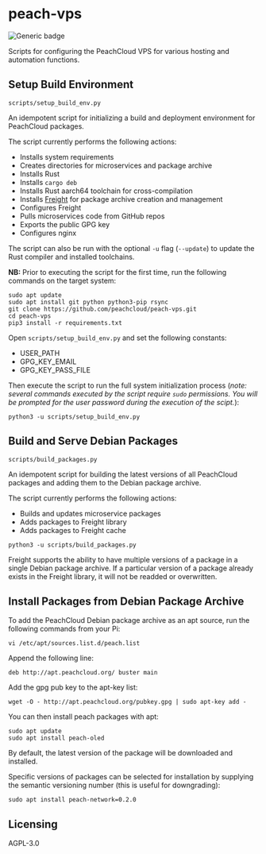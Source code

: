# peach-vps

![Generic badge](https://img.shields.io/badge/version-0.3.1-<COLOR>.svg)

Scripts for configuring the PeachCloud VPS for various hosting and automation functions.

## Setup Build Environment

`scripts/setup_build_env.py`

An idempotent script for initializing a build and deployment environment for PeachCloud packages.

The script currently performs the following actions:

 - Installs system requirements
 - Creates directories for microservices and package archive
 - Installs Rust
 - Installs `cargo deb`
 - Installs Rust aarch64 toolchain for cross-compilation
 - Installs [Freight](https://github.com/freight-team/freight) for package archive creation and management
 - Configures Freight
 - Pulls microservices code from GitHub repos
 - Exports the public GPG key
 - Configures nginx

The script can also be run with the optional `-u` flag (`--update`) to update the Rust compiler and installed toolchains.

**NB:** Prior to executing the script for the first time, run the following commands on the target system:

```
sudo apt update
sudo apt install git python python3-pip rsync
git clone https://github.com/peachcloud/peach-vps.git
cd peach-vps
pip3 install -r requirements.txt
```

Open `scripts/setup_build_env.py` and set the following constants:

 - USER_PATH
 - GPG_KEY_EMAIL
 - GPG_KEY_PASS_FILE

Then execute the script to run the full system initialization process (_note: several commands executed by the script require `sudo` permissions. You will be prompted for the user password during the execution of the scipt._):

```
python3 -u scripts/setup_build_env.py
```

## Build and Serve Debian Packages

`scripts/build_packages.py`

An idempotent script for building the latest versions of all PeachCloud packages and adding them to the Debian package archive.

The script currently performs the following actions:

 - Builds and updates microservice packages
 - Adds packages to Freight library
 - Adds packages to Freight cache

```
python3 -u scripts/build_packages.py
```

Freight supports the ability to have multiple versions of a package in a single Debian package archive. If a particular version of a package already exists in the Freight library, it will not be readded or overwritten.

## Install Packages from Debian Package Archive

To add the PeachCloud Debian package archive as an apt source, run the following commands from your Pi:

```
vi /etc/apt/sources.list.d/peach.list
```

Append the following line:

```
deb http://apt.peachcloud.org/ buster main
```

Add the gpg pub key to the apt-key list:

```
wget -O - http://apt.peachcloud.org/pubkey.gpg | sudo apt-key add -
```

You can then install peach packages with apt:

```
sudo apt update
sudo apt install peach-oled
```

By default, the latest version of the package will be downloaded and installed.

Specific versions of packages can be selected for installation by supplying the semantic versioning number (this is useful for downgrading):

```
sudo apt install peach-network=0.2.0
```

## Licensing

AGPL-3.0
